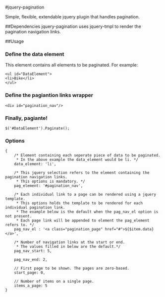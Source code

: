 #jquery-pagination

Simple, flexible, extendable jquery plugin that handles pagination.

##Dependencies
jquery-pagination uses jquery-tmpl to render the pagination navigation links.

##Usage

### Define the data element
This element contains all elements to be paginated. 
For example:

    <ul id="DataElement">
    <li>Bike</li>
    </ul>

### Define the pagiantion links wrapper

    <div id="pagination_nav"/>

### Finally, pagiante!

    $('#DataElement').Paginate();


### Options
    {
        /* Element containing each seperate piece of data to be paginated.
         * In the above example the data_element would be li. */
        data_element: 'li',

        /* This jquery selection refers to the element containing the pagination navigation links. 
         * This options is mandatory. */
        pag_element: '#pagination_nav', 

        /* Each individual link to a page can be rendered using a jquery template.
         * This options holds the template to be rendered for each individual pagination link. 
         * The example below is the default when the pag_nav_el option is not present.
         * Each page link will be appended to element the pag_element refers to. */
        pag_nav_el : '<a class="pagination_page" href="#">${$item.data}</a>', 

        /* Number of navigation links at the start or end. 
         * The values filled in below are the default.*/
        pag_nav_start: 5,

        pag_nav_end: 2,

        // First page to be shown. The pages are zero-based.
        start_page: 0,

        // Number of items on a single page.
        items_a_page: 5 
    }
    





